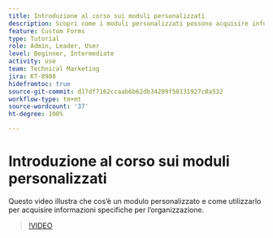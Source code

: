 ```yaml
---
title: Introduzione al corso sui moduli personalizzati
description: Scopri come i moduli personalizzati possono acquisire informazioni specifiche per l’organizzazione.
feature: Custom Forms
type: Tutorial
role: Admin, Leader, User
level: Beginner, Intermediate
activity: use
team: Technical Marketing
jira: KT-8908
hidefromtoc: true
source-git-commit: d17df7162ccaab6b62db34209f50131927c0a532
workflow-type: tm+mt
source-wordcount: '37'
ht-degree: 100%

---
```


# Introduzione al corso sui moduli personalizzati

Questo video illustra che cos’è un modulo personalizzato e come utilizzarlo per acquisire informazioni specifiche per l’organizzazione.

>[!VIDEO](https://video.tv.adobe.com/v/3432753/?quality=12&learn=on&enablevpops&captions=ita)
